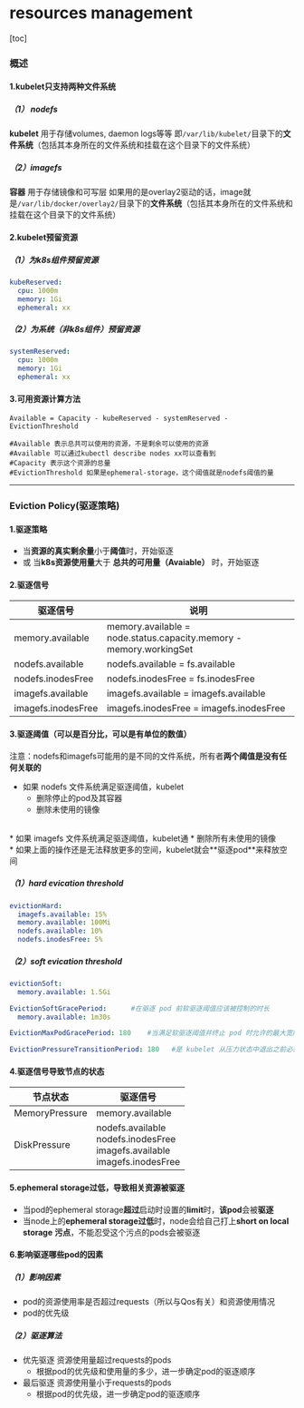 # resources management

[toc]

### 概述

#### 1.kubelet只支持两种文件系统

##### （1） nodefs
**kubelet** 用于存储volumes, daemon logs等等
即`/var/lib/kubelet/`目录下的**文件系统**（包括其本身所在的文件系统和挂载在这个目录下的文件系统）

##### （2）imagefs
**容器** 用于存储镜像和可写层
如果用的是overlay2驱动的话，image就是`/var/lib/docker/overlay2/`目录下的**文件系统**（包括其本身所在的文件系统和挂载在这个目录下的文件系统）

#### 2.kubelet预留资源

##### （1）为k8s组件预留资源
```yaml
kubeReserved:
  cpu: 1000m
  memory: 1Gi
  ephemeral: xx
```

##### （2）为系统（非k8s组件）预留资源
```yaml
systemReserved:
  cpu: 1000m
  memory: 1Gi
  ephemeral: xx
```

#### 3.可用资源计算方法

```shell
Available = Capacity - kubeReserved - systemReserved - EvictionThreshold

#Available 表示总共可以使用的资源，不是剩余可以使用的资源
#Available 可以通过kubectl describe nodes xx可以查看到
#Capacity 表示这个资源的总量
#EvictionThreshold 如果是ephemeral-storage，这个阈值就是nodefs阈值的量
```

***

### Eviction Policy(驱逐策略)

#### 1.驱逐策略
* 当**资源的真实剩余量**小于**阈值**时，开始驱逐
* 或 当**k8s资源使用量**大于 **总共的可用量（Avaiable）** 时，开始驱逐

#### 2.驱逐信号
|驱逐信号|说明|
|-|-|
|memory.available|memory.available = node.status.capacity.memory - memory.workingSet|
|nodefs.available|nodefs.available = fs.available|
|nodefs.inodesFree|nodefs.inodesFree = fs.inodesFree|
|imagefs.available|imagefs.available = imagefs.available|
|imagefs.inodesFree|imagefs.inodesFree = imagefs.inodesFree|

#### 3.驱逐阈值（可以是百分比，可以是有单位的数值）
注意：nodefs和imagefs可能用的是不同的文件系统，所有者**两个阈值是没有任何关联的**
* 如果 nodefs 文件系统满足驱逐阈值，kubelet
  * 删除停止的pod及其容器
  * 删除未使用的镜像
</br>
* 如果 imagefs 文件系统满足驱逐阈值，kubelet通
  * 删除所有未使用的镜像
</br>
* 如果上面的操作还是无法释放更多的空间，kubelet就会**驱逐pod**来释放空间

##### （1）hard evication threshold
```yaml
evictionHard:
  imagefs.available: 15%
  memory.available: 100Mi
  nodefs.available: 10%
  nodefs.inodesFree: 5%
```
##### （2）soft evication threshold
```yaml
evictionSoft:
  memory.available: 1.5Gi

EvictionSoftGracePeriod:      #在驱逐 pod 前软驱逐阈值应该被控制的时长
  memory.available: 1m30s

EvictionMaxPodGracePeriod: 180    #当满足软驱逐阈值并终止 pod 时允许的最大宽限期值（秒数）

EvictionPressureTransitionPeriod: 180   #是 kubelet 从压力状态中退出之前必须等待的时长，防止节点在软驱逐阈值的上下振荡
```

#### 4.驱逐信号导致节点的状态
|节点状态|驱逐信号|
|-|-|
|MemoryPressure|memory.available|
|DiskPressure|nodefs.available</br>nodefs.inodesFree</br>imagefs.available</br>imagefs.inodesFree|

#### 5.ephemeral storage过低，导致相关资源被驱逐
* 当pod的ephemeral storage**超过**启动时设置的**limit**时，**该pod**会被**驱逐**
* 当node上的**ephemeral storage过低**时，node会给自己打上**short on local storage** **污点**，不能忍受这个污点的pods会被驱逐

#### 6.影响驱逐哪些pod的因素

##### （1）影响因素
* pod的资源使用率是否超过requests（所以与Qos有关）和资源使用情况
* pod的优先级

##### （2）驱逐算法
* 优先驱逐 资源使用量超过requests的pods
  * 根据pod的优先级和使用量的多少，进一步确定pod的驱逐顺序
* 最后驱逐 资源使用量小于requests的pods
  * 根据pod的优先级，进一步确定pod的驱逐顺序
